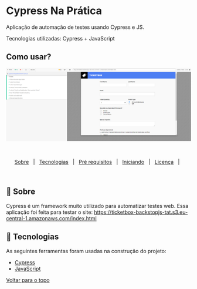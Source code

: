 # Cypress Na Prática

<p>Aplicação de automação de testes usando Cypress e JS.</p>

<p>Tecnologias utilizadas: Cypress + JavaScript</p>
 
## Como usar? ##
 
  <img src="cypress.png" alt="Cypress" />

  &#xa0;


</div>

<p align="center">
  <a href="#dart-sobre">Sobre</a> &#xa0; | &#xa0;   
  <a href="#rocket-tecnologias">Tecnologias</a> &#xa0; | &#xa0;
  <a href="#white_check_mark-pré-requesitos">Pré requisitos</a> &#xa0; | &#xa0;
  <a href="#checkered_flag-começando">Iniciando</a> &#xa0; | &#xa0;
  <a href="#memo-licença">Licença</a> &#xa0; | &#xa0;
</p>

<br>

## :dart: Sobre ##

Cypress é um framework muito utilizado para automatizar testes web. Essa aplicação foi feita para testar o site: https://ticketbox-backstopjs-tat.s3.eu-central-1.amazonaws.com/index.html

## :rocket: Tecnologias ##

As seguintes ferramentas foram usadas na construção do projeto:

- [Cypress](https://www.cypress.io/)
- [JavaScript](https://developer.mozilla.org/pt-BR/docs/Web/JavaScript)


<a href="#top">Voltar para o topo</a>

